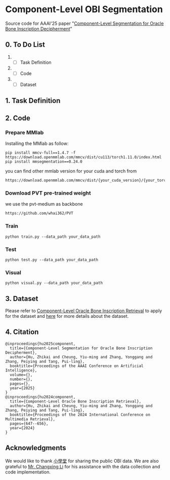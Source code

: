 # Component-Level OBI Segmentation
Source code for AAAI'25 paper "[Component-Level Segmentation for Oracle Bone Inscription Decipherment]()"

## 0. To Do List
1. -[ ] Task Definition
2. -[ ] Code
3. -[ ] Dataset

## 1. Task Definition

## 2. Code
### Prepare MMlab
Installing the MMlab as follow:
```
pip install mmcv-full==1.4.7 -f https://download.openmmlab.com/mmcv/dist/cu113/torch1.11.0/index.html
pip install mmsegmentation==0.24.0
```
you can find other mmlab version for your cuda and torch from 
```
https://download.openmmlab.com/mmcv/dist/{your_cuda_version}/{your_torch_version}/index.html
```
### Download PVT pre-trained weight
we use the pvt-medium as backbone
```
https://github.com/whai362/PVT
```
### Train
```
python train.py --data_path your_data_path
```
### Test
```
python test.py --data_path your_data_path
```
### Visual
```
python visual.py --data_path your_data_path
```

## 3. Dataset
Please refer to [Component-Level Oracle Bone Inscription Retrieval](https://github.com/hutt94/Component-Level_OBI_Retrieval/tree/main) to apply for the dataset and [here](https://github.com/hutt94/Component-Level_OBI_Retrieval/tree/main/OBI_Component_20) for more details about the dataset.

## 4. Citation
```
@inproceedings{hu2025component,
  title={Component-Level Segmentation for Oracle Bone Inscription Decipherment},
  author={Hu, Zhikai and Cheung, Yiu-ming and Zhang, Yonggang and Zhang, Peiying and Tang, Pui-ling},
  booktitle={Proceedings of the AAAI Conference on Artificial Intelligence},
  volume={},
  number={},
  pages={},
  year={2025}
}
@inproceedings{hu2024component,
  title={Component-Level Oracle Bone Inscription Retrieval},
  author={Hu, Zhikai and Cheung, Yiu-ming and Zhang, Yonggang and Zhang, Peiying and Tang, Pui-ling},
  booktitle={Proceedings of the 2024 International Conference on Multimedia Retrieval},
  pages={647--656},
  year={2024}
}
```

## Acknowledgments
We would like to thank [小學堂](https://xiaoxue.iis.sinica.edu.tw/) for sharing the public OBI data. We are also grateful to [Mr. Changxing Li](https://github.com/li1changxing) for his assistance with the data collection and code implementation.
